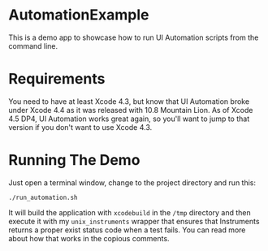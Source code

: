 # AutomationExample

This is a demo app to showcase how to run UI Automation scripts from the
command line.

# Requirements

You need to have at least Xcode 4.3, but know that UI Automation broke under
Xcode 4.4 as it was released with 10.8 Mountain Lion. As of Xcode 4.5 DP4, UI
Automation works great again, so you'll want to jump to that version if you
don't want to use Xcode 4.3.

# Running The Demo

Just open a terminal window, change to the project directory and run this:

    ./run_automation.sh

It will build the application with `xcodebuild` in the `/tmp` directory and
then execute it with my `unix_instruments` wrapper that ensures that
Instruments returns a proper exist status code when a test fails. You can read
more about how that works in the copious comments.


